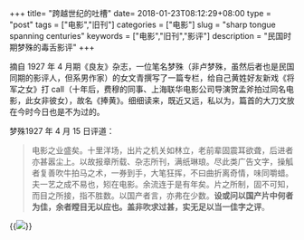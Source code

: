 +++
title= "跨越世纪的吐槽"
date= 2018-01-23T08:12:29+08:00
type = "post"
tags = ["电影","旧刊"]
categories = ["电影"]
slug = "sharp tongue spanning centuries"
keywords = ["电影","旧刊","影评"]
description = "民国时期梦殊的毒舌影评"
+++

摘自 1927 年 4 月期《良友》杂志，一位笔名梦殊（非卢梦殊，虽然后者也是民国同期的影评人，但系男作家）的女文青撰写了一篇专栏，给自己黄姓好友新戏《将军之女》打 call（十年后，费穆的同事、上海联华电影公司导演贺孟斧拍过同名电影，此女非彼女），故名《捧黄》。细细读来，既近又远，私以为，篇首的大刀文放在今时今日也是不为过的。

梦殊1927 年 4 月 15 日评道：

<!--more-->

> 电影之业盛矣。十里洋场，出片之机关如林立，老前辈固震耳欲聋，后进者亦甚嚣尘上。以故报章所载、杂志所刊，满纸琳琅。尽此类广告文字，操觚者复善吹牛拍马之术，一券到手，大笔狂挥，不曰曲折离奇情，味同嚼蜡。夫一艺之成不易也，矧在电影。余流连于是有年矣。片之所制，固不可知，而目之所接，指不胜数。以国产者言，亦弗在少数。**设或问以国产片中何者为佳，余者瞠目无以应也。盖非吹求过甚，实无足以当一佳字之评**。

{{<img src="https://ian2.oss-cn-hangzhou.aliyuncs.com/zhazhijiukanmengshu1.jpeg">}}